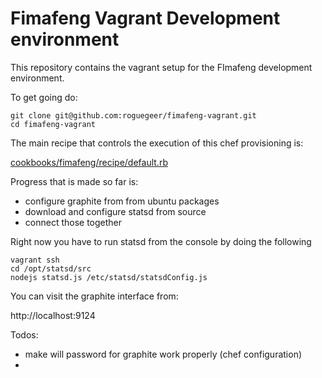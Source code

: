 Fimafeng Vagrant Development environment
========================================

This repository contains the vagrant setup for the FImafeng development environment.


To get going do:

    git clone git@github.com:roguegeer/fimafeng-vagrant.git
    cd fimafeng-vagrant

The main recipe that controls the execution of this chef provisioning is:

[cookbooks/fimafeng/recipe/default.rb](cookbooks/fimafeng/recipe/default.rb)

Progress that is made so far is:

- configure graphite from from ubuntu packages
- download and configure statsd from source
- connect those together

Right now you have to run statsd from the console by doing the following

    vagrant ssh
    cd /opt/statsd/src
    nodejs statsd.js /etc/statsd/statsdConfig.js

You can visit the graphite interface from:

http://localhost:9124

Todos:

- make will password for graphite work properly (chef configuration)
- 